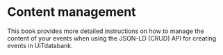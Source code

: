 ---
---
# Content management

This book provides more detailed instructions on how to manage the content of your events when using the JSON-LD (CRUD) API for creating events in UiTdatabank.
